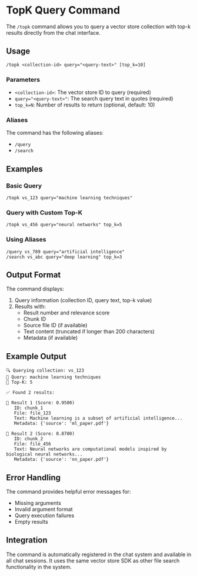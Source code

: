 # TopK Query Command

The `/topk` command allows you to query a vector store collection with top-k results directly from the chat interface.

## Usage

```
/topk <collection-id> query="<query-text>" [top_k=10]
```

### Parameters

- `<collection-id>`: The vector store ID to query (required)
- `query="<query-text>"`: The search query text in quotes (required)
- `top_k=N`: Number of results to return (optional, default: 10)

### Aliases

The command has the following aliases:
- `/query`
- `/search`

## Examples

### Basic Query
```
/topk vs_123 query="machine learning techniques"
```

### Query with Custom Top-K
```
/topk vs_456 query="neural networks" top_k=5
```

### Using Aliases
```
/query vs_789 query="artificial intelligence"
/search vs_abc query="deep learning" top_k=3
```

## Output Format

The command displays:
1. Query information (collection ID, query text, top-k value)
2. Results with:
   - Result number and relevance score
   - Chunk ID
   - Source file ID (if available)
   - Text content (truncated if longer than 200 characters)
   - Metadata (if available)

## Example Output

```
🔍 Querying collection: vs_123
📝 Query: machine learning techniques
🔢 Top-K: 5

✅ Found 2 results:

📄 Result 1 (Score: 0.9500)
   ID: chunk_1
   File: file_123
   Text: Machine learning is a subset of artificial intelligence...
   Metadata: {'source': 'ml_paper.pdf'}

📄 Result 2 (Score: 0.8700)
   ID: chunk_2
   File: file_456
   Text: Neural networks are computational models inspired by biological neural networks...
   Metadata: {'source': 'nn_paper.pdf'}
```

## Error Handling

The command provides helpful error messages for:
- Missing arguments
- Invalid argument format
- Query execution failures
- Empty results

## Integration

The command is automatically registered in the chat system and available in all chat sessions. It uses the same vector store SDK as other file search functionality in the system.
